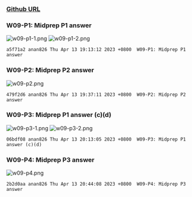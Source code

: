### [Github URL](https://github.com/anan826/1112-1N-js-demo-211410658.git)

### W09-P1: Midprep P1 answer

![w09-p1-1.png](https://slyliryvslfzxeqslixp.supabase.co/storage/v1/object/public/demo-58/md_1N_img/w09-p1-1.png)
![w09-p1-2.png](https://slyliryvslfzxeqslixp.supabase.co/storage/v1/object/public/demo-58/md_1N_img/w09-p1-2.png)

```
a5f71a2 anan826 Thu Apr 13 19:13:12 2023 +0800  W09-P1: Midprep P1 answer
```

### W09-P2: Midprep P2 answer

![w09-p2.png](https://slyliryvslfzxeqslixp.supabase.co/storage/v1/object/public/demo-58/md_1N_img/w09-p2.png)

```
479f2d6 anan826 Thu Apr 13 19:37:11 2023 +0800  W09-P2: Midprep P2 answer
```

### W09-P3: Midprep P1 answer (c)(d)

![w09-p3-1.png](https://slyliryvslfzxeqslixp.supabase.co/storage/v1/object/public/demo-58/md_1N_img/w09-p3-1.png)
![w09-p3-2.png](https://slyliryvslfzxeqslixp.supabase.co/storage/v1/object/public/demo-58/md_1N_img/w09-p3-2.png)

```
06bdf08 anan826 Thu Apr 13 20:13:05 2023 +0800  W09-P3: Midprep P1 answer (c)(d)
```

### W09-P4: Midprep P3 answer

![w09-p4.png](https://slyliryvslfzxeqslixp.supabase.co/storage/v1/object/public/demo-58/md_1N_img/w09-p4.png)

```
2b2d0aa anan826 Thu Apr 13 20:44:08 2023 +0800  W09-P4: Midprep P3 answer
```
